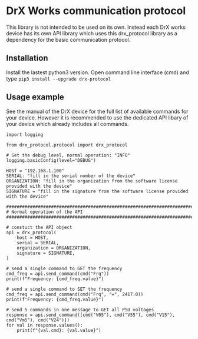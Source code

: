 # DrX Works communication protocol

This library is not intended to be used on its own.
Instead each DrX works device has its own API library which uses this drx_protocol library as a dependency for the basic communication protocol.

## Installation
Install the lastest python3 version.
Open command line interface (cmd) and type `pip3 install --upgrade drx-protocol`

## Usage example

See the manual of the DrX device for the full list of available commands for your device.
However it is recommended to use the dedicated API libary of your device which already includes all commands.

```
import logging

from drx_protocol.protocol import drx_protocol

# Set the debug level, normal operation: "INFO"
logging.basicConfig(level="DEBUG")

HOST = "192.168.1.100"
SERIAL: "fill in the serial number of the device"
ORGANIZATION: "fill in the organization from the software license provided with the device"
SIGNATURE = "fill in the signature from the software license provided with the device"

##########################################################################################################################################################
# Normal operation of the API
##########################################################################################################################################################

# constuct the API object
api = drx_protocol(
    host = HOST,
    serial = SERIAL,
    organization = ORGANIZATION,
    signature = SIGNATURE,
)

# send a single command to GET the frequency
cmd_freq = api.send_command(cmd("Frq"))
print(f"Frequency: {cmd_freq.value}")

# send a single command to SET the frequency
cmd_freq = api.send_command(cmd("Frq", "=", 2417.0))
print(f"Frequency: {cmd_freq.value}")

# send 5 commands in one message to GET all PSU voltages
response = api.send_command([cmd("V05"), cmd("V55"), cmd("V15"), cmd("Vm5"), cmd("V24")])
for val in response.values():
    print(f"{val.cmd}: {val.value}")
```